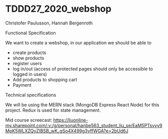 # TDDD27_2020_webshop
Christofer Paulusson, Hannah Bergenroth

Functional Specification

We want to create a webshop, in our application we should be able to 
*  create products
*  show products
*  register users
*  log in/out (access of protected pages should only be accessible to logged in users)
*  Add products to shopping cart
*  Payment 

Technical specifications

We will be using the MERN stack (MongoDB Express React Node) for this project. Redux is used for state management.

Mid course screecast: https://liuonline-my.sharepoint.com/:v:/g/personal/hanbe563_student_liu_se/EaM5PTsvyy9MpK5WLXZQyZIBSB_wK_gSo4X499g3yffWGA?e=2bUd6J

